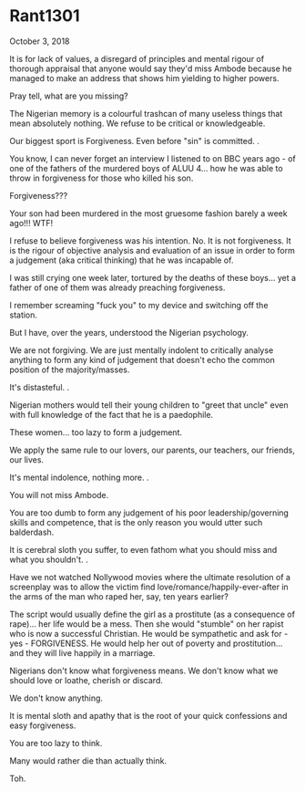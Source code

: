 # Rant1301


October 3, 2018

It is for lack of values, a disregard of principles and mental rigour of thorough appraisal that anyone would say they'd miss Ambode because he managed to make an address that shows him yielding to higher powers.

Pray tell, what are you missing?

The Nigerian memory is a colourful trashcan of many useless things that mean absolutely nothing. We refuse to be critical or knowledgeable.

Our biggest sport is Forgiveness. Even before "sin" is committed.
.

You know, I can never forget an interview I listened to on BBC years ago - of one of the fathers of the murdered boys of ALUU 4... how he was able to throw in forgiveness for those who killed his son.

Forgiveness???

Your son had been murdered in the most gruesome fashion barely a week ago!!! WTF!

I refuse to believe forgiveness was his intention. No. It is not forgiveness. It is the rigour of objective analysis and evaluation of an issue in order to form a judgement (aka critical thinking) that he was incapable of.

I was still crying one week later, tortured by the deaths of these boys... yet a father of one of them was already preaching forgiveness.

I remember screaming "fuck you" to my device and switching off the station.

But I have, over the years, understood the Nigerian psychology.

We are not forgiving. We are just mentally indolent to critically analyse anything to form any kind of judgement that doesn't echo the common position of the majority/masses.

It's distasteful.
.

Nigerian mothers would tell their young children to "greet that uncle" even with full knowledge of the fact that he is a paedophile.

These women... too lazy to form a judgement.

We apply the same rule to our lovers, our parents, our teachers, our friends, our lives.

It's mental indolence, nothing more.
.

You will not miss Ambode.

You are too dumb to form any judgement of his poor leadership/governing skills and competence, that is the only reason you would utter such balderdash.

It is cerebral sloth you suffer, to even fathom what you should miss and what you shouldn't.
.

Have we not watched Nollywood movies where the ultimate resolution of a screenplay was to allow the victim find love/romance/happily-ever-after in the arms of the man who raped her, say, ten years earlier?

The script would usually define the girl as a prostitute (as a consequence of rape)... her life would be a mess. Then she would "stumble" on her rapist who is now a successful Christian. He would be sympathetic and ask for - yes - FORGIVENESS. He would help her out of poverty and prostitution... and they will live happily in a marriage.

Nigerians don't know what forgiveness means. We don't know what we should love or loathe, cherish or discard.

We don't know anything.

It is mental sloth and apathy that is the root of your quick confessions and easy forgiveness.

You are too lazy to think.

Many would rather die than actually think.

Toh.